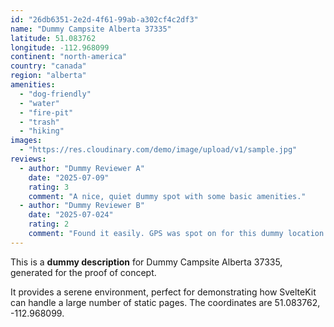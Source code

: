 ```yaml
---
id: "26db6351-2e2d-4f61-99ab-a302cf4c2df3"
name: "Dummy Campsite Alberta 37335"
latitude: 51.083762
longitude: -112.968099
continent: "north-america"
country: "canada"
region: "alberta"
amenities:
  - "dog-friendly"
  - "water"
  - "fire-pit"
  - "trash"
  - "hiking"
images:
  - "https://res.cloudinary.com/demo/image/upload/v1/sample.jpg"
reviews:
  - author: "Dummy Reviewer A"
    date: "2025-07-09"
    rating: 3
    comment: "A nice, quiet dummy spot with some basic amenities."
  - author: "Dummy Reviewer B"
    date: "2025-07-024"
    rating: 2
    comment: "Found it easily. GPS was spot on for this dummy location."
---
```


This is a **dummy description** for Dummy Campsite Alberta 37335, generated for the proof of concept.

It provides a serene environment, perfect for demonstrating how SvelteKit can handle a large number of static pages. The coordinates are 51.083762, -112.968099.
